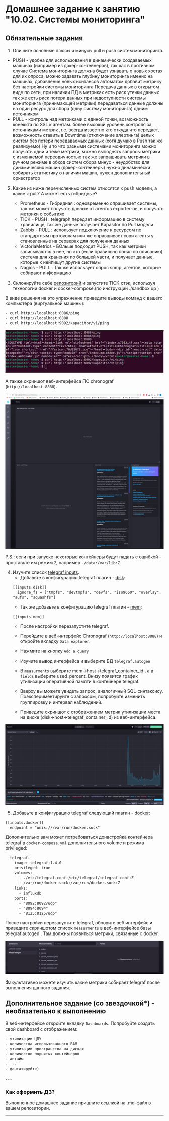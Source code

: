 # Домашнее задание к занятию "10.02. Системы мониторинга"

## Обязательные задания

1. Опишите основные плюсы и минусы pull и push систем мониторинга.

- PUSH - удобна для использования в динамически создаваемых машинах (например из докер-контейнеров),
так как в противном случае Система мониторинга должна будет узнавать о новых хостах для их опроса,
можно задавать глубину мониторинга именно на машинах, добавление новых иснтансов автоматом добавит метрику без настройки системы мониторинга
Передача данных в открытом виде по сети, при наличии ПД в метриках есть риск утечки данных
так же есть риск потери данных при недоступности системы мониторинга (принимающей метрики)
передаваться данные должны на один ресурс для сбора (одну систему мониторинга) одним источником
- PULL - контроль над метриками с единой точки, возможность конеккта по SSL к агентам.
более высокий уровень контроля за источниками метрик ,т.е. всегда известно кто откуда что передает,
возможность ставить в Downtime (отключение алертинга) целых систем без потери передаваемых данных (хотя думаю в Push так же реализуемо)
Ну и то что разными системами мониторинга можно получать одни и теже метрики, можно выподнять запросы метрики с изменяемой переодичностью
так же запрашивать метрики в ручном режиме в обход систем сбора
минус - неудобство для динамических машин (докер-контейнеры) нужно динамически собирать статистику о наличии машин, нужен дополнительный оркестратор

2. Какие из ниже перечисленных систем относятся к push модели, а какие к pull? А может есть гибридные?

    - Prometheus - Гибридная : одновременно опрашивает системы, так же может получать данные от агентов exporter-ов, и получать метрики о событиях
    - TICK - 	PUSH : telegraph передает информацию в систему хранилище, так же данные получает Kapasitor по Pull модели
    - Zabbix - 	PULL : использует подключение к ресурсом по стандартным протоколам или же оправшивает сови агенты у становленные на серверах для получения данных
    - VictoriaMetrics - БОльше подходит PUSH, так как метрики записываются в нее, но это (если правильно понял по описанию) система для хранения по большей части, и получает данные, которые к нейпишут другие системы
    - Nagios - PULL : Так же использует опрос snmp, агентов, которые собирают информацию

3. Склонируйте себе [репозиторий](https://github.com/influxdata/sandbox/tree/master) и запустите TICK-стэк,
   используя технологии docker и docker-compose.(по инструкции ./sandbox up )

В виде решения на это упражнение приведите выводы команд с вашего компьютера (виртуальной машины):

    - curl http://localhost:8086/ping
    - curl http://localhost:8888
    - curl http://localhost:9092/kapacitor/v1/ping

![img.png](img.png)

А также скриншот веб-интерфейса ПО chronograf (`http://localhost:8888`).

![img_1.png](img_1.png)

P.S.: если при запуске некоторые контейнеры будут падать с ошибкой - проставьте им режим `Z`, например
`./data:/var/lib:Z`

4. Изучите список [telegraf inputs](https://github.com/influxdata/telegraf/tree/master/plugins/inputs).
    - Добавьте в конфигурацию telegraf плагин - [disk](https://github.com/influxdata/telegraf/tree/master/plugins/inputs/disk):
    ```
    [[inputs.disk]]
      ignore_fs = ["tmpfs", "devtmpfs", "devfs", "iso9660", "overlay", "aufs", "squashfs"]
    ```
    - Так же добавьте в конфигурацию telegraf плагин - [mem](https://github.com/influxdata/telegraf/tree/master/plugins/inputs/mem):
    ```
    [[inputs.mem]]
    ```
    - После настройки перезапустите telegraf.

    - Перейдите в веб-интерфейс Chronograf (`http://localhost:8888`) и откройте вкладку `Data explorer`.
    - Нажмите на кнопку `Add a query`
    - Изучите вывод интерфейса и выберите БД `telegraf.autogen`
    - В `measurments` выберите mem->host->telegraf_container_id , а в `fields` выберите used_percent.
      Внизу появится график утилизации оперативной памяти в контейнере telegraf.
    - Вверху вы можете увидеть запрос, аналогичный SQL-синтаксису.
      Поэкспериментируйте с запросом, попробуйте изменить группировку и интервал наблюдений.
    - Приведите скриншот с отображением
      метрик утилизации места на диске (disk->host->telegraf_container_id) из веб-интерфейса.

![img_2.png](img_2.png)

5. Добавьте в конфигурацию telegraf следующий плагин - [docker](https://github.com/influxdata/telegraf/tree/master/plugins/inputs/docker):
```
[[inputs.docker]]
  endpoint = "unix:///var/run/docker.sock"
```

Дополнительно вам может потребоваться донастройка контейнера telegraf в `docker-compose.yml` дополнительного volume и
режима privileged:
```
  telegraf:
    image: telegraf:1.4.0
    privileged: true
    volumes:
      - ./etc/telegraf.conf:/etc/telegraf/telegraf.conf:Z
      - /var/run/docker.sock:/var/run/docker.sock:Z
    links:
      - influxdb
    ports:
      - "8092:8092/udp"
      - "8094:8094"
      - "8125:8125/udp"
```

После настройки перезапустите telegraf, обновите веб интерфейс и приведите скриншотом список `measurments` в
веб-интерфейсе базы telegraf.autogen . Там должны появиться метрики, связанные с docker.

![img_3.png](img_3.png)

Факультативно можете изучить какие метрики собирает telegraf после выполнения данного задания.

## Дополнительное задание (со звездочкой*) - необязательно к выполнению

В веб-интерфейсе откройте вкладку `Dashboards`. Попробуйте создать свой dashboard с отображением:

    - утилизации ЦПУ
    - количества использованного RAM
    - утилизации пространства на дисках
    - количество поднятых контейнеров
    - аптайм
    - ...
    - фантазируйте)
    
    ---

### Как оформить ДЗ?

Выполненное домашнее задание пришлите ссылкой на .md-файл в вашем репозитории.

---

